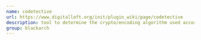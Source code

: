 ```yaml
---
name: codetective
url: https://www.digitalloft.org/init/plugin_wiki/page/codetective
description: tool to determine the crypto/encoding algorithm used according to traces of its representation. URL : https://www.digitalloft.org/init/plugin_wiki/page/codetective Groups : blackarch blackarch-crypto
group: blackarch
---
```

